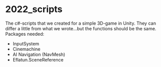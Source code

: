 # 2022_scripts

The c#-scripts that we created for a simple 3D-game in Unity. They can differ a little from what we wrote...but the functions should be the same.
Packages needed:
- InputSystem
- Cinemachine
- AI Navigation (NavMesh)
- Eflatun.SceneReference
